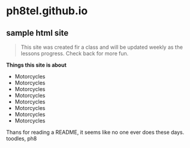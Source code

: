 # ph8tel.github.io
## sample html site

>This site was created fir a class and will be updated weekly as the lessons progress. Check back for more fun.

**Things this site is about**

* Motorcycles
* Motorcycles
* Motorcycles
* Motorcycles
* Motorcycles
* Motorcycles
* Motorcycles
* Motorcycles

Thans for reading a README, it seems like no one ever does these days.
toodles,
ph8
